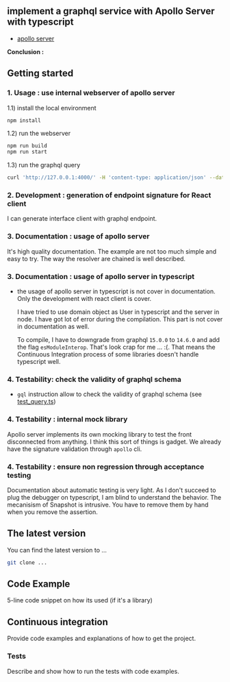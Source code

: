 ## implement a graphql service with Apollo Server with typescript

* [apollo server](https://www.apollographql.com/docs/apollo-server/getting-started/)

**Conclusion :**

## Getting started

### 1. Usage : use internal webserver of apollo server

1.1) install the local environment

```
npm install
```

1.2) run the webserver

```bash
npm run build
npm run start
```

1.3) run the graphql query

```bash
curl 'http://127.0.0.1:4000/' -H 'content-type: application/json' --data-binary '{"query":"{ user(name: \"fabien\") {name,age}}"}'
```

### 2. Development : generation of endpoint signature for React client

I can generate interface client with graphql endpoint.

### 3. Documentation : usage of apollo server

It's high quality documentation. The example are not too much simple and easy to try. 
The way the resolver are chained is well described.

### 3. Documentation : usage of apollo server in typescript

* the usage of apollo server in typescript is not cover in documentation. Only the development with react client is cover.

    I have tried to use domain object as User in typescript and the server in node. 
    I have got lot of error during the compilation. This part is not cover in documentation as well.

    To compile, I have to downgrade from graphql `15.0.0` to `14.6.0` and add the flag `esModuleInterop`. 
    That's look crap for me ... :(. That means the Continuous Integration process of some libraries doesn't handle typescript well.

### 4. Testability: check the validity of graphql schema

* `gql` instruction allow to check the validity of graphql schema (see [test_query.ts](src/query.test.ts))

### 4. Testability : internal mock library

Apollo server implements its own mocking library to test the front disconnected from anything.
I think this sort of things is gadget. We already have the signature validation through `apollo` cli.

### 4. Testability : ensure non regression through acceptance testing

Documentation about automatic testing is very light. As I don't succeed to plug the debugger on typescript, I am blind to understand the behavior.
The mecanisism of Snapshot is intrusive. You have to remove them by hand when you remove the assertion.

## The latest version

You can find the latest version to ...

```bash
git clone ...
```

## Code Example

5-line code snippet on how its used (if it's a library)

## Continuous integration

Provide code examples and explanations of how to get the project.

### Tests

Describe and show how to run the tests with code examples.
